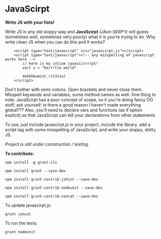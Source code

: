 # JavaScirpt

**Write JS with your fists!**

Write JS in any old sloppy way and **JavaScirpt** *(JAva-SERP't)* will guess (sometimes well, sometimes very poorly) what it is you're trying to do. Why write clean JS when you can do this and it works?

~~~
    <script type="text/javascript" src="javascirpt.js"></script>   
    <script type="text/javoscript"><!-- any misspelling of javascript works here -->
        // here is my inline javascirrrrpt!
        vart x = "herrrllo werld"

        dokkkkumint.rit3(xx)
    </script>
~~~

Don't bother with semi-colons. Open brackets and never close them. Misspell keywords and variables, some method names as well. One thing to note: JavaScirpt has a poor concept of scope, so it you're doing fancy OO stuff, ask yourself: is there a good reason I haven't made everything global??? Also, you'll need to declare vars and functions (as if option explicit),so that JavaScirpt can tell your declarations from other statements.

To use, just include javascirpt.js in your project, include the library, add a script tag with some misspelling of JavaScript, and write your sloppy, shitty JS.

*Project is still under construction / testing.*

**To contribute:**

~~~
npm install -g grunt-cli

npm install grunt --save-dev

npm install grunt-contrib-jshint --save-dev

npm install grunt-contrib-nodeunit --save-dev

npm install grunt-contrib-concat --save-dev
~~~


To update javascirpt.js:
~~~
grunt concat
~~~

To run the tests:
~~~
grunt nodeunit
~~~
